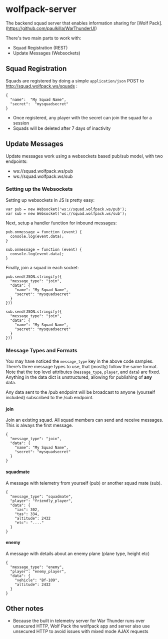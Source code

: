 # wolfpack-server
The backend squad server that enables information sharing for [Wolf Pack].(https://github.com/paulkilla/WarThunderUI)

There's two main parts to work with:

 - Squad Registration (REST)
 - Update Messages (Websockets)

## Squad Registration
Squads are registered by doing a simple `application/json` POST to http://squad.wolfpack.ws/squads :

    {
      "name":  "My Squad Name",
      "secret":  "mysquadsecret"
    }

 - Once registered, any player with the secret can join the squad for a session
 - Squads will  be deleted after 7 days of inactivity


## Update Messages
Update messages work using a websockets based pub/sub model, with two endpoints:

 - ws://squad.wolfpack.ws/pub
 - ws://squad.wolfpack.ws/sub

### Setting up the Websockets
Setting up websockets in JS is pretty easy:

    var pub = new Websocket('ws://squad.wolfpack.ws/pub');
    var sub = new Websocket('ws://squad.wolfpack.ws/sub');

Next, setup a handler function for inbound messages:

    pub.onmessage = function (event) {
      console.log(event.data);
    }
    
    sub.onmessage = function (event) {
      console.log(event.data);
    }

Finally, join a squad  in each socket:

    pub.send(JSON.stringify({
      "message_type": "join",
      "data": {
        "name": "My Squad Name",
        "secret": "mysquadsecret"
      }
    }))
    
    sub.send(JSON.stringify({
      "message_type": "join",
      "data": {
        "name": "My Squad Name",
        "secret": "mysquadsecret"
      }
    }))

### Message Types and Formats
You may have noticed the `message_type` key in the above code samples. There’s three message types to use, that (mostly) follow the same format. Note that the top level attributes (`message_type`, `player`, and `data`) are fixed. Anything in the data dict is unstructured, allowing for publishing of **any** data.

Any data sent to the /pub endpoint will be broadcast to anyone (yourself included) subscribed to the /sub endpoint.

 #### join
Join an existing squad. All squad members can send and receive messages. This is always the first message.

    {    
      "message_type": "join",
      "data": {
        "name": "My Squad Name",
        "secret": "mysquadsecret"
      }
    }

#### squadmate
A message with telemetry from yourself (pub) or another squad mate (sub). 

    {
      "message_type": "squadmate",
      "player": "friendly_player",
      "data": {
        "ias": 302,
        "tas": 334,
        "altitude": 2432
        "etc": "...."
      }
    }

#### enemy
A message with details about an enemy plane (plane type, height etc)

    {    
      "message_type": "enemy", 
      "player": "enemy_player",    
      "data": {    
        "vehicle": "Bf-109",    
        "altitude": 2432    
      }    
    }

## Other notes

 - Because the built in telemetry server for War Thunder runs over
   unsecured HTTP, Wolf Pack the wolfpack app and server also use unsecured HTTP to avoid issues with mixed mode AJAX requests
